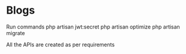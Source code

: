 # Blogs

Run commands
php artisan jwt:secret
php artisan optimize
php artisan migrate

All the APIs are created as per requirements